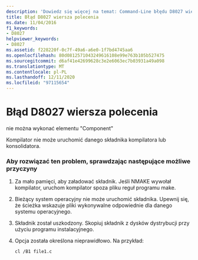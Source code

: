 ```yaml
---
description: 'Dowiedz się więcej na temat: Command-Line błędu D8027 wiersza polecenia'
title: Błąd D8027 wiersza polecenia
ms.date: 11/04/2016
f1_keywords:
- D8027
helpviewer_keywords:
- D8027
ms.assetid: f228220f-0c7f-49a6-a6e0-1f7bd4745aa6
ms.openlocfilehash: 80d0812571043249616108e99e763b105b527475
ms.sourcegitcommit: d6af41e42699628c3e2e6063ec7b03931a49a098
ms.translationtype: MT
ms.contentlocale: pl-PL
ms.lasthandoff: 12/11/2020
ms.locfileid: "97115654"
---
```

# <a name="command-line-error-d8027"></a>Błąd D8027 wiersza polecenia

nie można wykonać elementu "Component"

Kompilator nie może uruchomić danego składnika kompilatora lub konsolidatora.

### <a name="to-fix-by-checking-the-following-possible-causes"></a>Aby rozwiązać ten problem, sprawdzając następujące możliwe przyczyny

1. Za mało pamięci, aby załadować składnik. Jeśli NMAKE wywołał kompilator, uruchom kompilator spoza pliku reguł programu make.

1. Bieżący system operacyjny nie może uruchomić składnika. Upewnij się, że ścieżka wskazuje pliki wykonywalne odpowiednie dla danego systemu operacyjnego.

1. Składnik został uszkodzony. Skopiuj składnik z dysków dystrybucji przy użyciu programu instalacyjnego.

1. Opcja została określona nieprawidłowo. Na przykład:

    ```
    cl /B1 file1.c
    ```
